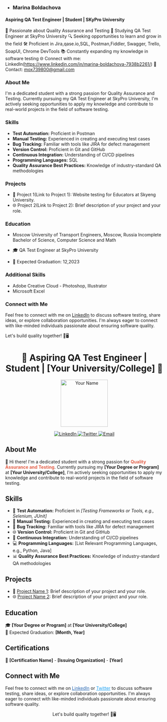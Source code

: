 - ### Marina Boldachova
#### Aspiring QA Test Engineer | Student | SKyPro University

🌟 Passionate about Quality Assurance and Testing
📘 Studying QA Test Engineer at SkyPro University
🔍 Seeking opportunities to learn and grow in the field
🛠️ Proficient in Jira,qase.io,SQL, Postman,Fiddler, Swagger, Trello,
SoapUI, Chrome DevTools
📚 Constantly expanding my knowledge in software testing
🌐 Connect with me: LinkedIn(https://www.linkedin.com/in/marina-boldachova-7938b2261/)
📧 Contact: mox739800@gmail.com

### About Me
I'm a dedicated student with a strong passion for Quality Assurance and Testing. Currently pursuing my QA Test Engineer at SkyPro University, I'm actively seeking opportunities to apply my knowledge and contribute to real-world projects in the field of software testing.

### Skills
- **Test Automation:** Proficient in Postman
- **Manual Testing:** Experienced in creating and executing test cases
- **Bug Tracking:** Familiar with tools like JIRA for defect management
- **Version Control:** Proficient in Git and GitHub
- **Continuous Integration:** Understanding of CI/CD pipelines
- **Programming Languages:** SQL
- **Quality Assurance Best Practices:** Knowledge of industry-standard QA methodologies

### Projects
- 🚀 Project 1(Link to Project 1): Website testing for Educators at Skyeng University.
- 🌐 Project 2(Link to Project 2): Brief description of your project and your role.

### Education
- Moscow University of Transport Engineers, Moscow, Russia
Incomplete Bachelor of Science, Computer Science and Math

- 🎓 QA Test Engineer at SkyPro University
- 📅 Expected Graduation: 12,2023

### Additional Skills
- Adobe Creative Cloud - Photoshop, Illustrator
- Microsoft Excel
  

### Connect with Me
Feel free to connect with me on [LinkedIn](https://www.linkedin.com/in/marina-boldachova-7938b2261/) to discuss software testing, share ideas, or explore collaboration opportunities. I'm always eager to connect with like-minded individuals passionate about ensuring software quality.

Let's build quality together! 🧪🖥️





<h1 align="center">🚀 Aspiring QA Test Engineer | Student | [Your University/College] 🚀</h1>

<p align="center">
  <img src="https://your-profile-picture-url.com" alt="Your Name" width="150" height="150">
</p>

<p align="center">
  <a href="https://www.linkedin.com/in/your-profile" target="_blank">
    <img src="https://img.shields.io/badge/LinkedIn-Connect-blue?style=flat-square&logo=linkedin&logoColor=white&link=https://www.linkedin.com/in/your-profile" alt="LinkedIn">
  </a>
  <a href="https://twitter.com/yourhandle" target="_blank">
    <img src="https://img.shields.io/badge/Twitter-Follow-blue?style=flat-square&logo=twitter&logoColor=white&link=https://twitter.com/yourhandle" alt="Twitter">
  </a>
  <a href="mailto:youremail@email.com">
    <img src="https://img.shields.io/badge/Email-Contact-red?style=flat-square&logo=gmail&logoColor=white" alt="Email">
  </a>
</p>

<h2>About Me</h2>

<p>
  👋 Hi there! I'm a dedicated student with a strong passion for <strong style="color: #E36049;">Quality Assurance and Testing</strong>. Currently pursuing my <strong>[Your Degree or Program]</strong> at <strong>[Your University/College]</strong>, I'm actively seeking opportunities to apply my knowledge and contribute to real-world projects in the field of software testing.
</p>

<h2>Skills</h2>

<ul>
  <li>🌟 <strong>Test Automation:</strong> Proficient in <em>[Testing Frameworks or Tools, e.g., Selenium, JUnit]</em></li>
  <li>🧐 <strong>Manual Testing:</strong> Experienced in creating and executing test cases</li>
  <li>🐞 <strong>Bug Tracking:</strong> Familiar with tools like JIRA for defect management</li>
  <li>🌐 <strong>Version Control:</strong> Proficient in Git and GitHub</li>
  <li>🚀 <strong>Continuous Integration:</strong> Understanding of CI/CD pipelines</li>
  <li>💻 <strong>Programming Languages:</strong> [List Relevant Programming Languages, e.g., Python, Java]</li>
  <li>📊 <strong>Quality Assurance Best Practices:</strong> Knowledge of industry-standard QA methodologies</li>
</ul>

<h2>Projects</h2>

<ul>
  <li>🚀 <a href="Link to Project 1">Project Name 1</a>: Brief description of your project and your role.</li>
  <li>🌐 <a href="Link to Project 2">Project Name 2</a>: Brief description of your project and your role.</li>
</ul>

<h2>Education</h2>

<p>
  🎓 <strong>[Your Degree or Program]</strong> at <strong>[Your University/College]</strong><br>
  📅 Expected Graduation: <strong>[Month, Year]</strong>
</p>

<h2>Certifications</h2>

<p>
  📜 <strong>[Certification Name]</strong> - <strong>[Issuing Organization]</strong> - <strong>[Year]</strong>
</p>

<h2>Connect with Me</h2>

<p>
  Feel free to connect with me on <a href="https://www.linkedin.com/in/your-profile" style="color: #2867B2;" target="_blank">LinkedIn</a> or <a href="https://twitter.com/yourhandle" style="color: #1DA1F2;" target="_blank">Twitter</a> to discuss software testing, share ideas, or explore collaboration opportunities. I'm always eager to connect with like-minded individuals passionate about ensuring software quality.
</p>

<p align="center">Let's build quality together! 🧪🖥️</p>
